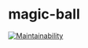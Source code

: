 # magic-ball
[![Maintainability](https://api.codeclimate.com/v1/badges/e766521c5a6478fd2897/maintainability)](https://codeclimate.com/github/AndreyPiganov/frontend-project-2/maintainability)
